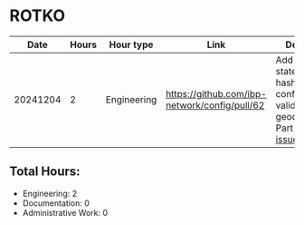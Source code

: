 # ROTKO
| Date | Hours | Hour type | Link | Description | 
|---|---|---|---|---|
| 20241204 | 2     | Engineering |  https://github.com/ibp-network/config/pull/62 | Add genesis state root hashes to configs for validation in geodns([rfc004](https://github.com/ibp-network/RFCs/blob/main/proposals/004-custom-geodns.md)). Part of solving [issue](https://github.com/ibp-network/ibp-geodns/issues/5).  |


## Total Hours:
- Engineering: 2
- Documentation: 0
- Administrative Work: 0
